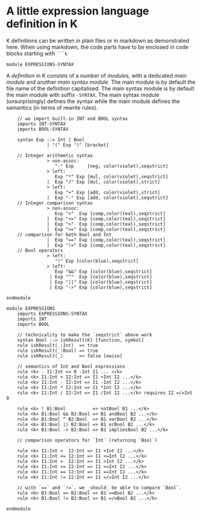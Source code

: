 # A little expression language definition in K

K definitions can be written in plain files or in markdown as
demonstrated here. When using markdown, the code parts have to be
enclosed in code blocks starting with ` ```k `

```k
module EXPRESSIONS-SYNTAX
```

A _definition_ in K consists of a number of _modules_, with a dedicated _main module_ and another _main syntax module_. The main module is by default the file name of the definition capitalised. The main syntax module is by default the main module with suffix `-SYNTAX`.
The main syntax module (unsurprisingly) defines the syntax while the main module defines the semantics (in terms of rewrite rules).

```k
    // we import built-in INT and BOOL syntax
    imports INT-SYNTAX
    imports BOOL-SYNTAX

    syntax Exp ::= Int | Bool
               | "(" Exp ")" [bracket]

    // Integer arithmetic syntax
               > non-assoc:
                  "-" Exp     [neg, color(violet),seqstrict]
               > left:
                  Exp "*" Exp [mul, color(violet),seqstrict]
               |  Exp "/" Exp [mul, color(violet),strict]
               > left:
                  Exp "+" Exp [add, color(violet),strict]
               |  Exp "-" Exp [add, color(violet),seqstrict]
    // Integer comparison syntax
               > non-assoc:
                  Exp "<"  Exp [comp,color(teal),seqstrict]
               |  Exp "<=" Exp [comp,color(teal),seqstrict]
               |  Exp ">"  Exp [comp,color(teal),seqstrict]
               |  Exp ">=" Exp [comp,color(teal),seqstrict]
    // comparison for both Bool and Int
               |  Exp "==" Exp [comp,color(teal),seqstrict]
               |  Exp "!=" Exp [comp,color(teal),seqstrict]
    // Bool operators
               > left:
                  "!" Exp [color(blue),seqstrict]
               > left:
                  Exp "&&" Exp [color(blue),seqstrict]
                | Exp "^"  Exp [color(blue),seqstrict]
                | Exp "||" Exp [color(blue),seqstrict]
                | Exp "->" Exp [color(blue),seqstrict]

endmodule
```

```k
module EXPRESSIONS
    imports EXPRESSIONS-SYNTAX
    imports INT
    imports BOOL

    // technicality to make the `seqstrict` above work
    syntax Bool ::= isKResult(K) [function, symbol]
    rule isKResult(_:Int)  => true
    rule isKResult(_:Bool) => true
    rule isKResult(_)      => false [owise]

    // semantics of Int and Bool expressions
    rule <k> - I1:Int => 0 -Int I1 ... </k>
    rule <k> I1:Int + I2:Int => I1 +Int I2 ...</k>
    rule <k> I1:Int - I2:Int => I1 -Int I2 ...</k>
    rule <k> I1:Int * I2:Int => I1 *Int I2 ...</k>
    rule <k> I1:Int / I2:Int => I1 /Int I2 ...</k> requires I2 =/=Int 0

    rule <k> ! B1:Bool          => notBool B1 ...</k>
    rule <k> B1:Bool && B2:Bool => B1 andBool B2 ...</k>
    rule <k> B1:Bool ^ B2:Bool  => B1 xorBool B2 ...</k>
    rule <k> B1:Bool || B2:Bool => B1 orBool B2 ...</k>
    rule <k> B1:Bool -> B2:Bool => B1 impliesBool B2 ...</k>

    // comparison operators for `Int` (returning `Bool`)

    rule <k> I1:Int <  I2:Int => I1 <Int I2 ...</k>
    rule <k> I1:Int <= I2:Int => I1 <=Int I2 ...</k>
    rule <k> I1:Int >  I2:Int => I1 >Int I2 ...</k>
    rule <k> I1:Int >= I2:Int => I1 >=Int I2 ...</k>
    rule <k> I1:Int == I2:Int => I1 ==Int I2 ...</k>
    rule <k> I1:Int != I2:Int => I1 =/=Int I2 ...</k>

    // with `==` and `!=`, we _should_ be able to compare `Bool`.
    rule <k> B1:Bool == B2:Bool => B1 ==Bool B2 ...</k>
    rule <k> B1:Bool != B2:Bool => B1 =/=Bool B2 ...</k>

endmodule
```

